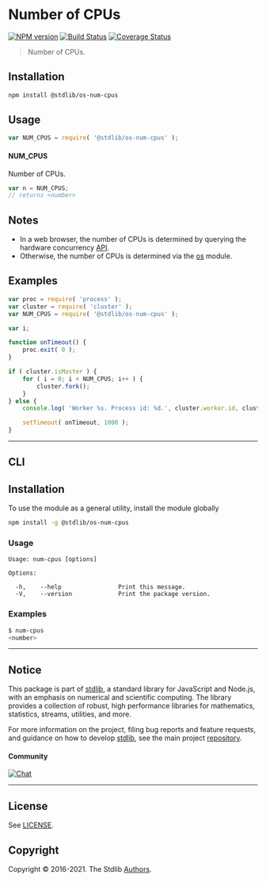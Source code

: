 <!--

@license Apache-2.0

Copyright (c) 2018 The Stdlib Authors.

Licensed under the Apache License, Version 2.0 (the "License");
you may not use this file except in compliance with the License.
You may obtain a copy of the License at

   http://www.apache.org/licenses/LICENSE-2.0

Unless required by applicable law or agreed to in writing, software
distributed under the License is distributed on an "AS IS" BASIS,
WITHOUT WARRANTIES OR CONDITIONS OF ANY KIND, either express or implied.
See the License for the specific language governing permissions and
limitations under the License.

-->

# Number of CPUs

[![NPM version][npm-image]][npm-url] [![Build Status][test-image]][test-url] [![Coverage Status][coverage-image]][coverage-url] <!-- [![dependencies][dependencies-image]][dependencies-url] -->

> Number of CPUs.

<section class="installation">

## Installation

```bash
npm install @stdlib/os-num-cpus
```

</section>

<section class="usage">

## Usage

```javascript
var NUM_CPUS = require( '@stdlib/os-num-cpus' );
```

#### NUM_CPUS

Number of CPUs.

```javascript
var n = NUM_CPUS;
// returns <number>
```

</section>

<!-- /.usage -->

<section class="notes">

## Notes

-   In a web browser, the number of CPUs is determined by querying the hardware concurrency [API][hardware-concurrency].
-   Otherwise, the number of CPUs is determined via the [os][node-os] module.

</section>

<!-- /.notes -->

<section class="examples">

## Examples

<!-- run-disable -->

<!-- eslint-disable node/no-process-exit -->

<!-- eslint no-undef: "error" -->

```javascript
var proc = require( 'process' );
var cluster = require( 'cluster' );
var NUM_CPUS = require( '@stdlib/os-num-cpus' );

var i;

function onTimeout() {
    proc.exit( 0 );
}

if ( cluster.isMaster ) {
    for ( i = 0; i < NUM_CPUS; i++ ) {
        cluster.fork();
    }
} else {
    console.log( 'Worker %s. Process id: %d.', cluster.worker.id, cluster.worker.process.pid );

    setTimeout( onTimeout, 1000 );
}
```

</section>

<!-- /.examples -->

* * *

<section class="cli">

## CLI

<section class="installation">

## Installation

To use the module as a general utility, install the module globally

```bash
npm install -g @stdlib/os-num-cpus
```

</section>

<section class="usage">

### Usage

```text
Usage: num-cpus [options]

Options:

  -h,    --help                Print this message.
  -V,    --version             Print the package version.
```

</section>

<!-- /.usage -->

<section class="examples">

### Examples

```bash
$ num-cpus
<number>
```

</section>

<!-- /.examples -->

</section>

<!-- /.cli -->

<!-- Section for related `stdlib` packages. Do not manually edit this section, as it is automatically populated. -->

<section class="related">

</section>

<!-- /.related -->

<!-- Section for all links. Make sure to keep an empty line after the `section` element and another before the `/section` close. -->


<section class="main-repo" >

* * *

## Notice

This package is part of [stdlib][stdlib], a standard library for JavaScript and Node.js, with an emphasis on numerical and scientific computing. The library provides a collection of robust, high performance libraries for mathematics, statistics, streams, utilities, and more.

For more information on the project, filing bug reports and feature requests, and guidance on how to develop [stdlib][stdlib], see the main project [repository][stdlib].

#### Community

[![Chat][chat-image]][chat-url]

---

## License

See [LICENSE][stdlib-license].


## Copyright

Copyright &copy; 2016-2021. The Stdlib [Authors][stdlib-authors].

</section>

<!-- /.stdlib -->

<!-- Section for all links. Make sure to keep an empty line after the `section` element and another before the `/section` close. -->

<section class="links">

[npm-image]: http://img.shields.io/npm/v/@stdlib/os-num-cpus.svg
[npm-url]: https://npmjs.org/package/@stdlib/os-num-cpus

[test-image]: https://github.com/stdlib-js/os-num-cpus/actions/workflows/test.yml/badge.svg
[test-url]: https://github.com/stdlib-js/os-num-cpus/actions/workflows/test.yml

[coverage-image]: https://img.shields.io/codecov/c/github/stdlib-js/os-num-cpus/main.svg
[coverage-url]: https://codecov.io/github/stdlib-js/os-num-cpus?branch=main

<!--

[dependencies-image]: https://img.shields.io/david/stdlib-js/os-num-cpus.svg
[dependencies-url]: https://david-dm.org/stdlib-js/os-num-cpus/main

-->

[chat-image]: https://img.shields.io/gitter/room/stdlib-js/stdlib.svg
[chat-url]: https://gitter.im/stdlib-js/stdlib/

[stdlib]: https://github.com/stdlib-js/stdlib

[stdlib-authors]: https://github.com/stdlib-js/stdlib/graphs/contributors

[stdlib-license]: https://raw.githubusercontent.com/stdlib-js/os-num-cpus/main/LICENSE

[node-os]: https://nodejs.org/api/os.html#os_os_cpus

[hardware-concurrency]: https://developer.mozilla.org/en-US/docs/Web/API/NavigatorConcurrentHardware/hardwareConcurrency

</section>

<!-- /.links -->
